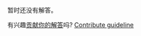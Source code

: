 
暂时还没有解答。

有兴趣[贡献你的解答](https://github.com/BFEdev/BFE.dev-solutions/blob/main/problem/implement-array-prototype-reduce_zh.md)吗? [Contribute guideline](https://github.com/BFEdev/BFE.dev-solutions#how-to-contribute)
